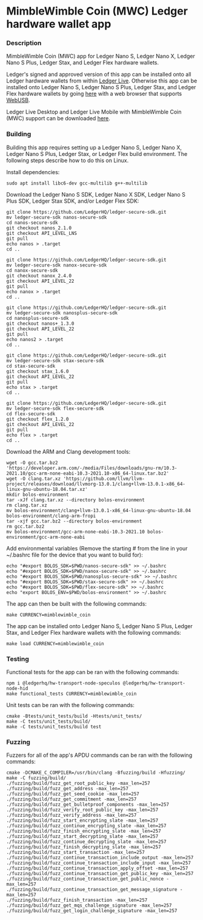 # MimbleWimble Coin (MWC) Ledger hardware wallet app

### Description
MimbleWimble Coin (MWC) app for Ledger Nano S, Ledger Nano X, Ledger Nano S Plus, Ledger Stax, and Ledger Flex hardware wallets.

Ledger's signed and approved version of this app can be installed onto all Ledger hardware wallets from within [Ledger Live](https://www.ledger.com/ledger-live). Otherwise this app can be installed onto Ledger Nano S, Ledger Nano S Plus, Ledger Stax, and Ledger Flex hardware wallets by going [here](https://htmlpreview.github.io/?https://github.com/NicolasFlamel1/Ledger-MimbleWimble-Coin/blob/master/tools/installer/index.html) with a web browser that supports [WebUSB](https://caniuse.com/webusb).

Ledger Live Desktop and Ledger Live Mobile with MimbleWimble Coin (MWC) support can be downloaded [here](https://github.com/NicolasFlamel1/ledger-live/releases).

### Building
Building this app requires setting up a Ledger Nano S, Ledger Nano X, Ledger Nano S Plus, Ledger Stax, or Ledger Flex build environment. The following steps describe how to do this on Linux.

Install dependencies:
```
sudo apt install libc6-dev gcc-multilib g++-multilib
```
Download the Ledger Nano S SDK, Ledger Nano X SDK, Ledger Nano S Plus SDK, Ledger Stax SDK, and/or Ledger Flex SDK:
```
git clone https://github.com/LedgerHQ/ledger-secure-sdk.git
mv ledger-secure-sdk nanos-secure-sdk
cd nanos-secure-sdk
git checkout nanos_2.1.0
git checkout API_LEVEL_LNS
git pull
echo nanos > .target
cd ..

git clone https://github.com/LedgerHQ/ledger-secure-sdk.git
mv ledger-secure-sdk nanox-secure-sdk
cd nanox-secure-sdk
git checkout nanox_2.4.0
git checkout API_LEVEL_22
git pull
echo nanox > .target
cd ..

git clone https://github.com/LedgerHQ/ledger-secure-sdk.git
mv ledger-secure-sdk nanosplus-secure-sdk
cd nanosplus-secure-sdk
git checkout nanos+_1.3.0
git checkout API_LEVEL_22
git pull
echo nanos2 > .target
cd ..

git clone https://github.com/LedgerHQ/ledger-secure-sdk.git
mv ledger-secure-sdk stax-secure-sdk
cd stax-secure-sdk
git checkout stax_1.6.0
git checkout API_LEVEL_22
git pull
echo stax > .target
cd ..

git clone https://github.com/LedgerHQ/ledger-secure-sdk.git
mv ledger-secure-sdk flex-secure-sdk
cd flex-secure-sdk
git checkout flex_1.2.0
git checkout API_LEVEL_22
git pull
echo flex > .target
cd ..
```
Download the ARM and Clang development tools:
```
wget -O gcc.tar.bz2 'https://developer.arm.com/-/media/Files/downloads/gnu-rm/10.3-2021.10/gcc-arm-none-eabi-10.3-2021.10-x86_64-linux.tar.bz2'
wget -O clang.tar.xz 'https://github.com/llvm/llvm-project/releases/download/llvmorg-13.0.1/clang+llvm-13.0.1-x86_64-linux-gnu-ubuntu-18.04.tar.xz'
mkdir bolos-environment
tar -xJf clang.tar.xz --directory bolos-environment
rm clang.tar.xz
mv bolos-environment/clang+llvm-13.0.1-x86_64-linux-gnu-ubuntu-18.04 bolos-environment/clang-arm-fropi
tar -xjf gcc.tar.bz2 --directory bolos-environment
rm gcc.tar.bz2
mv bolos-environment/gcc-arm-none-eabi-10.3-2021.10 bolos-environment/gcc-arm-none-eabi
```
Add environmental variables (Remove the starting # from the line in your ~/.bashrc file for the device that you want to build for):
```
echo "#export BOLOS_SDK=$PWD/nanos-secure-sdk" >> ~/.bashrc
echo "#export BOLOS_SDK=$PWD/nanox-secure-sdk" >> ~/.bashrc
echo "#export BOLOS_SDK=$PWD/nanosplus-secure-sdk" >> ~/.bashrc
echo "#export BOLOS_SDK=$PWD/stax-secure-sdk" >> ~/.bashrc
echo "#export BOLOS_SDK=$PWD/flex-secure-sdk" >> ~/.bashrc
echo "export BOLOS_ENV=$PWD/bolos-environment" >> ~/.bashrc
```
The app can then be built with the following commands:
```
make CURRENCY=mimblewimble_coin
```
The app can be installed onto Ledger Nano S, Ledger Nano S Plus, Ledger Stax, and Ledger Flex hardware wallets with the following commands:
```
make load CURRENCY=mimblewimble_coin
```

### Testing
Functional tests for the app can be ran with the following commands:
```
npm i @ledgerhq/hw-transport-node-speculos @ledgerhq/hw-transport-node-hid
make functional_tests CURRENCY=mimblewimble_coin
```
Unit tests can be ran with the following commands:
```
cmake -Btests/unit_tests/build -Htests/unit_tests/
make -C tests/unit_tests/build/
make -C tests/unit_tests/build test
```

### Fuzzing
Fuzzers for all of the app's APDU commands can be ran with the following commands:
```
cmake -DCMAKE_C_COMPILER=/usr/bin/clang -Bfuzzing/build -Hfuzzing/
make -C fuzzing/build/
./fuzzing/build/fuzz_get_root_public_key -max_len=257
./fuzzing/build/fuzz_get_address -max_len=257
./fuzzing/build/fuzz_get_seed_cookie -max_len=257
./fuzzing/build/fuzz_get_commitment -max_len=257
./fuzzing/build/fuzz_get_bulletproof_components -max_len=257
./fuzzing/build/fuzz_verify_root_public_key -max_len=257
./fuzzing/build/fuzz_verify_address -max_len=257
./fuzzing/build/fuzz_start_encrypting_slate -max_len=257
./fuzzing/build/fuzz_continue_encrypting_slate -max_len=257
./fuzzing/build/fuzz_finish_encrypting_slate -max_len=257
./fuzzing/build/fuzz_start_decrypting_slate -max_len=257
./fuzzing/build/fuzz_continue_decrypting_slate -max_len=257
./fuzzing/build/fuzz_finish_decrypting_slate -max_len=257
./fuzzing/build/fuzz_start_transaction -max_len=257
./fuzzing/build/fuzz_continue_transaction_include_output -max_len=257
./fuzzing/build/fuzz_continue_transaction_include_input -max_len=257
./fuzzing/build/fuzz_continue_transaction_apply_offset -max_len=257
./fuzzing/build/fuzz_continue_transaction_get_public_key -max_len=257
./fuzzing/build/fuzz_continue_transaction_get_public_nonce -max_len=257
./fuzzing/build/fuzz_continue_transaction_get_message_signature -max_len=257
./fuzzing/build/fuzz_finish_transaction -max_len=257
./fuzzing/build/fuzz_get_mqs_challenge_signature -max_len=257
./fuzzing/build/fuzz_get_login_challenge_signature -max_len=257
```

